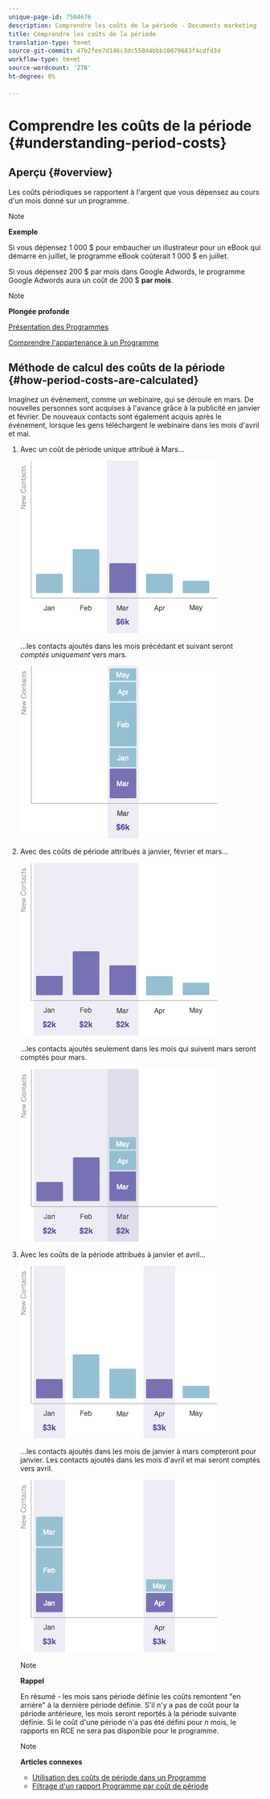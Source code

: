 ```yaml
---
unique-page-id: 7504676
description: Comprendre les coûts de la période - Documents marketing - Documentation du produit
title: Comprendre les coûts de la période
translation-type: tm+mt
source-git-commit: 47b2fee7d146c3dc558d4bbb10070683f4cdfd3d
workflow-type: tm+mt
source-wordcount: '278'
ht-degree: 0%

---
```



# Comprendre les coûts de la période {#understanding-period-costs}

## Aperçu {#overview}

Les coûts périodiques se rapportent à l&#39;argent que vous dépensez au cours d&#39;un mois donné sur un programme.

>[!NOTE]
>
>**Exemple**
>
>Si vous dépensez 1 000 $ pour embaucher un illustrateur pour un eBook qui démarre en juillet, le programme eBook coûterait 1 000 $ en juillet.
>
>Si vous dépensez 200 $ par mois dans Google Adwords, le programme Google Adwords aura un coût de 200 $ **par mois**.

>[!NOTE]
>
>**Plongée profonde**
>
>[Présentation des Programmes](../../../../product-docs/core-marketo-concepts/programs/creating-programs/understanding-programs.md)
>
>[Comprendre l&#39;appartenance à un Programme](../../../../product-docs/core-marketo-concepts/programs/creating-programs/understanding-program-membership.md)

## Méthode de calcul des coûts de la période {#how-period-costs-are-calculated}

Imaginez un événement, comme un webinaire, qui se déroule en mars. De nouvelles personnes sont acquises à l&#39;avance grâce à la publicité en janvier et février. De nouveaux contacts sont également acquis après le événement, lorsque les gens téléchargent le webinaire dans les mois d&#39;avril et mai.

1. Avec un coût de période unique attribué à Mars...

   ![](assets/graph1.png)

   ...les contacts ajoutés dans les mois précédant et suivant seront *comptés uniquement* vers mars.

   ![](assets/graph2.png)

1. Avec des coûts de période attribués à janvier, février et mars...

   ![](assets/graph3.png)

   ...les contacts ajoutés seulement dans les mois qui suivent mars seront comptés pour mars.

   ![](assets/graph4.png)

1. Avec les coûts de la période attribués à janvier et avril...

   ![](assets/graph5.png)

   ...les contacts ajoutés dans les mois de janvier à mars compteront pour janvier. Les contacts ajoutés dans les mois d&#39;avril et mai seront comptés vers avril.

   ![](assets/graph6.png)

   >[!NOTE]
   >
   >**Rappel**
   >
   >
   >En résumé - les mois sans période définie les coûts remontent &quot;en arrière&quot; à la dernière période définie. S&#39;il n&#39;y a pas de coût pour la période antérieure, les mois seront reportés à la période suivante définie. Si le coût d&#39;une période n&#39;a pas été défini pour *n* mois, le rapports en RCE ne sera pas disponible pour le programme.

   >[!NOTE]
   >
   >**Articles connexes**
   >
   >    
   >    
   >    * [Utilisation des coûts de période dans un Programme](using-period-costs-in-a-program.md)
   >    * [Filtrage d&#39;un rapport Programme par coût de période](../../../../product-docs/core-marketo-concepts/programs/program-performance-report/filter-a-program-report-by-period-cost.md)


